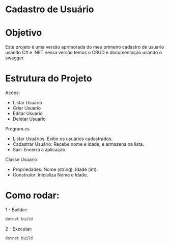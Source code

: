 # Cadastro de Usuário

# Objetivo
Este projeto é uma versão aprimorada do meu primeiro cadastro de usuario usando C# e .NET nessa versão temos o CRUD e documentação usando o swagger.

# Estrutura do Projeto

Acões:
- Listar Usuario
- Criar Usuario 
- Editar Usuario
- Deletar Usuario

Program.cs
- Listar Usuários: Exibe os usuários cadastrados.
- Cadastrar Usuário: Recebe nome e idade, e armazena na lista.
- Sair: Encerra a aplicação.

Classe Usuario
- Propriedades: Nome (string), Idade (int).
- Construtor: Inicializa Nome e Idade.

# Como rodar:

1 - Buildar:
```bash
dotnet build
```
2 - Executar:
```bash
dotnet build
```
